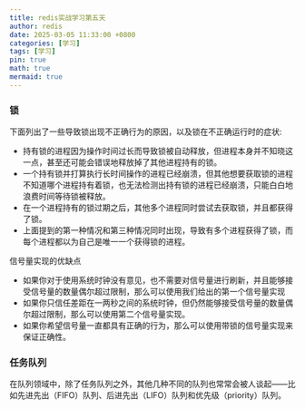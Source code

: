 ```yaml
---
title: redis实战学习第五天
author: redis
date: 2025-03-05 11:33:00 +0800
categories: [学习]
tags: [学习]
pin: true
math: true
mermaid: true
---
```


### 锁

下⾯列出了⼀些导致锁出现不正确⾏为的原因，以及锁在不正确运⾏时的症状:

- 持有锁的进程因为操作时间过长⽽导致锁被⾃动释放，但进程本⾝并不知晓这⼀点，甚⾄还可能会错误地释放掉了其他进程持有的锁。
- ⼀个持有锁并打算执⾏长时间操作的进程已经崩溃，但其他想要获取锁的进程不知道哪个进程持有着锁，也⽆法检测出持有锁的进程已经崩溃，只能⽩⽩地浪费时间等待锁被释放。
- 在⼀个进程持有的锁过期之后，其他多个进程同时尝试去获取锁，并且都获得了锁。
- 上⾯提到的第⼀种情况和第三种情况同时出现，导致有多个进程获得了锁，⽽每个进程都以为⾃⼰是唯⼀⼀个获得锁的进程。

信号量实现的优缺点

- 如果你对于使⽤系统时钟没有意见，也不需要对信号量进⾏刷新，并且能够接受信号量的数量偶尔超过限制，那么可以使⽤我们给出的第⼀个信号量实现
- 如果你只信任差距在⼀两秒之间的系统时钟，但仍然能够接受信号量的数量偶尔超过限制，那么可以使⽤第⼆个信号量实现。
- 如果你希望信号量⼀直都具有正确的⾏为，那么可以使⽤带锁的信号量实现来保证正确性。

### 任务队列

在队列领域中，除了任务队列之外，其他⼏种不同的队列也常常会被⼈谈起——⽐如先进先出（FIFO）队列、后进先出（LIFO）队列和优先级（priority）队列。



















